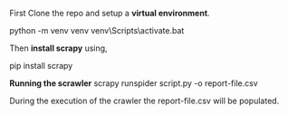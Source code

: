 First Clone the repo and setup a **virtual environment**.

 python -m venv venv
 venv\Scripts\activate.bat

 Then **install scrapy** using,

 pip install scrapy

 **Running the scrawler**
 scrapy runspider script.py -o report-file.csv

 During the execution of the crawler the report-file.csv will be populated.